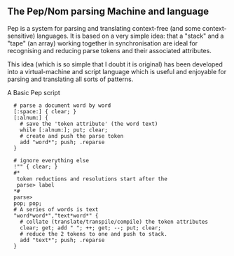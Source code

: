 ## The Pep/Nom parsing Machine and language

Pep is a system for parsing and translating context-free (and some
context-sensitive) languages. It is based on a very simple idea: that a "stack"
and a "tape" (an array) working together in synchronisation are ideal for
recognising and reducing parse tokens and their associated attributes.

This idea (which is so simple that I doubt it is original) has been developed
into a virtual-machine and script language which is useful and enjoyable for
parsing and translating all sorts of patterns.

A Basic Pep script
````
  # parse a document word by word
  [:space:] { clear; }
  [:alnum:] { 
    # save the 'token attribute' (the word text)
    while [:alnum:]; put; clear; 
    # create and push the parse token
    add "word*"; push; .reparse
  }

  # ignore everything else
  !"" { clear; }
  #*
   token reductions and resolutions start after the 
   parse> label
  *#
  parse>
  pop; pop; 
  # A series of words is text
  "word*word*","text*word*" {
    # collate (translate/transpile/compile) the token attributes
    clear; get; add " "; ++; get; --; put; clear;
    # reduce the 2 tokens to one and push to stack.
    add "text*"; push; .reparse
  }

````


